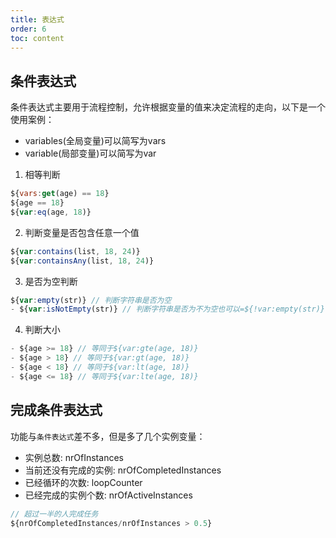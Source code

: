 ```yaml
---
title: 表达式
order: 6
toc: content
---
```


## 条件表达式
<Badge type="info">条件表达式主要用于流程控制，允许根据变量的值来决定流程的走向，以下是一个使用案例：</Badge>
- variables(全局变量)可以简写为vars
- variable(局部变量)可以简写为var
1. 相等判断
```js
${vars:get(age) == 18}
${age == 18}
${var:eq(age, 18)}
```
2. 判断变量是否包含任意一个值
```js
${var:contains(list, 18, 24)}
${var:containsAny(list, 18, 24)}
```
3. 是否为空判断
```js
${var:empty(str)} // 判断字符串是否为空
- ${var:isNotEmpty(str)} // 判断字符串是否为不为空也可以=${!var:empty(str)}
```
4. 判断大小
```js
- ${age >= 18} // 等同于${var:gte(age, 18)}
- ${age > 18} // 等同于${var:gt(age, 18)}
- ${age < 18} // 等同于${var:lt(age, 18)}
- ${age <= 18} // 等同于${var:lte(age, 18)}
```
## 完成条件表达式
功能与`条件表达式`差不多，但是多了几个实例变量：
- 实例总数: nrOfInstances
- 当前还没有完成的实例: nrOfCompletedInstances
- 已经循环的次数: loopCounter
- 已经完成的实例个数: nrOfActiveInstances
```js
// 超过一半的人完成任务
${nrOfCompletedInstances/nrOfInstances > 0.5}
```
